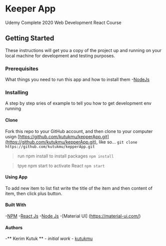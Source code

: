 # Keeper App
Udemy Complete 2020 Web Development React Course

## Getting Started
These instructions will get you a copy of the project up and running on your local machine for development and testing purposes.

### Prerequisites
What things you need to run this app and how to install them
-[NodeJs](https://nodejs.org/en/)

### Installing
A step by step sries of example to tell you how to get development env running

#### Clone
Fork this repo to your GitHub account, and then clone to your computer usign [https://github.com/kutukmu/kepperApp.git](https://github.com/kutukmu/kepperApp.git), like so...
`git clone https://github.com/kutukmu/kepperApp.git`

> run npm install to install packages
`npm install`

> tpye npm start to activate React
`npm start`

#### Using App
To add new item to list fist write the title of the item and then content of item, then click plus button.

#### Built With

-[NPM](https://www.npmjs.com/)
-[React Js](https://reactjs.org/docs/getting-started.html)
-[Node Js](https://nodejs.org/en/)
-[Material UI] (https://material-ui.com/)

#### Authors

-** Kerim Kutuk ** - *initial work* - [kutukmu](https://github.com/kutukmu)